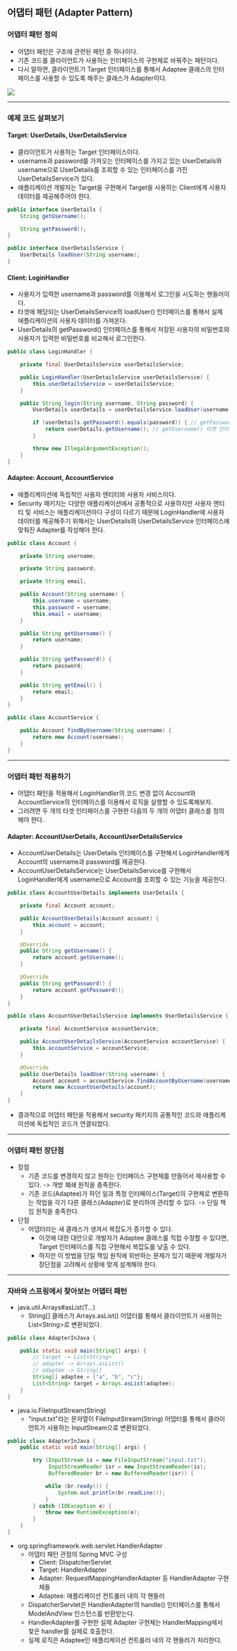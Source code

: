 ## 어댑터 패턴 (Adapter Pattern)

### 어댑터 패턴 정의

- 어댑터 패턴은 구조에 관련된 패턴 중 하나이다.
- 기존 코드를 클라이언트가 사용하는 인터페이스의 구현체로 바꿔주는 패턴이다.
- 다시 말하면, 클라이언트가 Target 인터페이스를 통해서 Adaptee 클래스의 인터페이스를 사용할 수 있도록 해주는 클래스가 Adapter이다.

![](../../../../../../resources/static/_6_adapter/adapter.png)

---

### 예제 코드 살펴보기

#### Target: UserDetails, UserDetailsService

- 클라이언트가 사용하는 Target 인터페이스이다.
- username과 password를 가져오는 인터페이스를 가지고 있는 UserDetails와 username으로 UserDetails를 조회할 수 있는 인터페이스를 가진 UserDetailsService가 있다.
- 애플리케이션 개발자는 Target을 구현해서 Target을 사용하는 Client에게 사용자 데이터를 제공해주어야 한다.

```java
public interface UserDetails {
    String getUsername();

    String getPassword();
}

public interface UserDetailsService {
    UserDetails loadUser(String username);
}
```

#### Client: LoginHandler

- 사용자가 입력한 username과 password를 이용해서 로그인을 시도하는 핸들러이다.
- 타겟에 해당되는 UserDetailsService의 loadUser() 인터페이스를 통해서 실제 애플리케이션의 사용자 데이터를 가져온다.
- UserDetails의 getPassword() 인터페이스를 통해서 저장된 사용자의 비밀번호와 사용자가 입력한 비밀번호를 비교해서 로그인한다.

```java
public class LoginHandler {

    private final UserDetailsService userDetailsService;

    public LoginHandler(UserDetailsService userDetailsService) {
        this.userDetailsService = userDetailsService;
    }

    public String login(String username, String password) {
        UserDetails userDetails = userDetailsService.loadUser(username); // loadUser() 타겟 인터페이스

        if (userDetails.getPassword().equals(password)) { // getPassword() 타겟 인터페이스
            return userDetails.getUsername(); // getUsername() 타겟 인터페이스
        }

        throw new IllegalArgumentException();
    }
}
```

#### Adaptee: Account, AccountService

- 애플리케이션에 독립적인 사용자 엔티티와 사용자 서비스이다.
- Security 패키지는 다양한 애플리케이션에서 공통적으로 사용하지만 사용자 엔티티 및 서비스는 애플리케이션마다 구성이 다르기 때문에 LoginHandler에 사용자 데이터를 제공해주기 위해서는
  UserDetails와 UserDetailsService 인터페이스에 맞춰진 Adapter를 작성해야 한다.

```java
public class Account {

    private String username;

    private String password;

    private String email;

    public Account(String username) {
        this.username = username;
        this.password = username;
        this.email = username;
    }

    public String getUsername() {
        return username;
    }

    public String getPassword() {
        return password;
    }

    public String getEmail() {
        return email;
    }
}

public class AccountService {

    public Account findByUsername(String username) {
        return new Account(username);
    }
}
```

---

### 어댑터 패턴 적용하기

- 어댑터 패턴을 적용해서 LoginHandler의 코드 변경 없이 Account와 AccountService의 인터페이스를 이용해서 로직을 실행할 수 있도록해보자.
- 그러려면 두 개의 타겟 인터페이스를 구현한 다음의 두 개의 어댑터 클래스를 정의해야 한다.

#### Adapter: AccountUserDetails, AccountUserDetailsService

- AccountUserDetails는 UserDetails 인터페이스를 구현해서 LoginHandler에게 Account의 username과 password를 제공한다.
- AccountUserDetailsService는 UserDetailsService를 구현해서 LoginHandler에게 username으로 Account를 조회할 수 있는 기능을 제공한다.

```java
public class AccountUserDetails implements UserDetails {

    private final Account account;

    public AccountUserDetails(Account account) {
        this.account = account;
    }

    @Override
    public String getUsername() {
        return account.getUsername();
    }

    @Override
    public String getPassword() {
        return account.getPassword();
    }
}

public class AccountUserDetailsService implements UserDetailsService {

    private final AccountService accountService;

    public AccountUserDetailsService(AccountService accountService) {
        this.accountService = accountService;
    }

    @Override
    public UserDetails loadUser(String username) {
        Account account = accountService.findAccountByUsername(username);
        return new AccountUserDetails(account);
    }
}
```

- 결과적으로 어댑터 패턴을 적용해서 security 패키지의 공통적인 코드와 애플리케이션에 독립적인 코드가 연결되었다. 

---

### 어댑터 패턴 장단점

- 장점
    - 기존 코드를 변경하지 않고 원하는 인터페이스 구현체를 만들어서 재사용할 수 있다. -> 개방 폐쇄 원칙을 충족한다.
    - 기존 코드(Adaptee)가 하던 일과 특정 인터페이스(Target)의 구현체로 변환하는 작업을 각기 다른 클래스(Adapter)로 분리하여 관리할 수 있다. -> 단일 책임 원칙을 충족한다.
- 단점
    - 어댑터라는 새 클래스가 생겨서 복잡도가 증가할 수 있다.
        - 이것에 대한 대안으로 개발자가 Adaptee 클래스를 직접 수정할 수 있다면, Target 인터페이스를 직접 구현해서 복잡도를 낮출 수 있다.
        - 하지만 이 방법을 단일 책임 원칙에 위반하는 문제가 있기 때문에 개발자가 장단점을 고려해서 상황에 맞게 설계해야 한다.

---

### 자바와 스프링에서 찾아보는 어댑터 패턴

- java.util.Arrays#asList(T…)
    - String[] 클래스가 Arrays.asList() 어댑터를 통해서 클라이언트가 사용하는 List\<String>로 변환되었다.

```java
public class AdapterInJava {

    public static void main(String[] args) {
        // target -> List<String>
        // adapter -> Arrays.asList()
        // adaptee -> String[]
        String[] adaptee = {"a", "b", "c"};
        List<String> target = Arrays.asList(adaptee);
    }
}
```

- java.io.FileInputStream(String)
  - "input.txt"라는 문자열이 FileInputStream(String) 어댑터를 통해서 클라이언트가 사용하는 InputStream으로 변환되었다.

```java
public class AdapterInJava {
    public static void main(String[] args) {

        try (InputStream is = new FileInputStream("input.txt");
             InputStreamReader isr = new InputStreamReader(is);
             BufferedReader br = new BufferedReader(isr)) {

            while (br.ready()) {
                System.out.println(br.readLine());
            }
        } catch (IOException e) {
            throw new RuntimeException(e);
        }
    }
}
```

- org.springframework.web.servlet.HandlerAdapter
  - 어댑터 패턴 관점의 Spring MVC 구성
    - Client: DispatcherServlet
    - Target: HandlerAdapter
    - Adapter: RequestMappingHandlerAdapter 등 HandlerAdapter 구현체들
    - Adaptee: 애플리케이션 컨트롤러 내의 각 핸들러
  - DispatcherServlet은 HandlerAdapter의 handle() 인터페이스를 통해서 ModelAndView 인스턴스를 반환받는다.
  - HandlerAdapter를 구현한 실제 Adapter 구현체는 HandlerMapping에서 찾은 handler를 실제로 호출한다.
  - 실제 로직은 Adaptee인 애플리케이션 컨트롤러 내의 각 핸들러가 처리한다.
